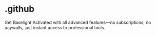 # .github
Get Baselight Activated with all advanced features—no subscriptions, no paywalls, just instant access to professional tools.
